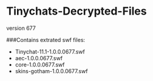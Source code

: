 # Tinychats-Decrypted-Files
version 677

###Contains extrated swf files:
* Tinychat-11.1-1.0.0.0677.swf
* aec-1.0.0.0677.swf
* core-1.0.0.0677.swf
* skins-gotham-1.0.0.0677.swf
